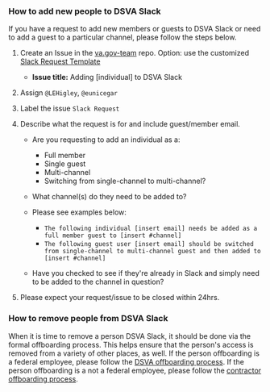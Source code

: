 ### How to add new people to DSVA Slack

If you have a request to add new members or guests to DSVA Slack or need to add a guest to a particular channel, please follow the steps below.

1) Create an Issue in the [va.gov-team](https://github.com/department-of-veterans-affairs/va.gov-team/) repo. Option: use the customized [Slack Request Template](https://github.com/department-of-veterans-affairs/va.gov-team/issues/new?assignees=eunicegar%2C+LEHigley&labels=Slack+Request&template=slack-request-template.md&title=Adding+%5Bindividual%5D+to+DSVA+Slack)
    - **Issue title:** Adding [individual] to DSVA Slack
2) Assign `@LEHigley`, `@eunicegar`
3) Label the issue `Slack Request`
4) Describe what the request is for and include guest/member email. 
    - Are you requesting to add an individual as a:
      - Full member
      - Single guest 
      - Multi-channel 
      - Switching from single-channel to multi-channel? 

    - What channel(s) do they need to be added to? 

    - Please see examples below:  
      - ```The following individual [insert email] needs be added as a full member guest to [insert #channel]```  
      - ```The following guest user [insert email] should be switched from single-channel to multi-channel guest and then added to [insert #channel]```

    - Have you checked to see if they're already in Slack and simply need to be added to the channel in question?

5) Please expect your request/issue to be closed within 24hrs.

### How to remove people from DSVA Slack

When it is time to remove a person DSVA Slack, it should be done via the formal offboarding process. This helps ensure that the person's access is removed from a variety of other places, as well. If the person offboarding is a federal employee, please follow the [DSVA offboarding process](https://github.com/department-of-veterans-affairs/digitalservice/tree/master/admin/people-ops/offboarding). If the person offboarding is a not a federal employee, please follow the [contractor offboarding process](https://github.com/department-of-veterans-affairs/va.gov-team/blob/master/platform/working-with-vsp/contractoroffboarding.md).
